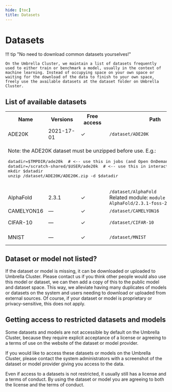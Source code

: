 ```yaml
---
hide: [toc]
title: Datasets
---
```

# Datasets

!!! tip "No need to download common datasets yourselves!"

    On the Umbrella Cluster, we maintain a list of datasets frequently used to either train or benchmark a model, usually in the context of machine learning. Instead of occupying space on your own space or waiting for the download of the data to finish to your own space, freely use the available datasets at the dataset folder on Umbrella Cluster.

## List of available datasets

<table>
  <tr>
    <th>Name</th>
    <th>Versions</th>
    <th>Free access</th>
    <th>Path</th>
    <th>License</th>
    <th>References</th>
  </tr>
  <tr>
    <td>ADE20K</td>
    <td>2021-17-01</td>
    <td>&check;</td>
    <td><code>/dataset/ADE20K</code></td>
    <td><a href="https://groups.csail.mit.edu/vision/datasets/ADE20K/terms/">ADE20K license</a></td>
    <td><a href="https://groups.csail.mit.edu/vision/datasets/ADE20K/">Website</a><br/></td>
  </tr>
  <tr>
    <td colspan="6">
      <p>Note: the ADE20K dataset must be unzipped before use. E.g.:</p>
      <pre>
datadir=$TMPDIR/ade20k  # &lt;-- use this in jobs (and Open OnDemand interactive; and through salloc, srun)
datadir=/scratch-shared/$USER/ade20k  # &lt;-- use this in interactive sessions
mkdir $datadir
unzip /dataset/ADE20K/ADE20K.zip -d $datadir
      </pre>
    </td>
  </tr>
  <tr>
    <td>AlphaFold</td>
    <td>2.3.1</td>
    <td>&check;</td>
    <td>
      <code>/dataset/AlphaFold</code><br/>
      Related module: <code>module load AlphaFold/2.3.1-foss-2022a</code>
    </td>
    <td>Apache 2.0</td>
    <td><a href="https://github.com/google-deepmind/alphafold">GitHub</a></td>
  </tr>
  <tr>
    <td>CAMELYON16</td>
    <td>&mdash;</td>
    <td>&check;</td>
    <td><code>/dataset/CAMELYON16</code></td>
    <td><a href="https://creativecommons.org/publicdomain/zero/1.0/">CC0 1.0</a></td>
    <td><a href="https://camelyon16.grand-challenge.org/">Website</a></td>
  </tr>
  <tr>
    <td>CIFAR-10</td>
    <td>&mdash;</td>
    <td>&check;</td>
    <td><code>/dataset/CIFAR-10</code></td>
    <td>See website<td>
    <td><a href="https://www.cs.toronto.edu/~kriz/cifar.html">Website</a></td>
  </tr>
  <tr>
    <td>MNIST</td>
    <td>&mdash;</td>
    <td>&check;</td>
    <td><code>/dataset/MNIST</code></td>
    <td><a href="https://creativecommons.org/licenses/by-sa/4.0/">CC BY-SA 4.0</a><td>
    <td><a href="https://yann.lecun.com/exdb/mnist/">Website</a></td>
  </tr>
</table>

## Dataset or model not listed?

If the dataset or model is missing, it can be downloaded or uploaded to Umbrella Cluster. Please contact us if you think other people would also use this model or dataset, we can then add a copy of this to the public model and dataset space. This way, we alleviate having many duplicates of models or datasets on the system and users needing to download or uploaded from external sources. Of course, if your dataset or model is proprietary or privacy-sensitive, this does not apply.

## Getting access to restricted datasets and models

Some datasets and models are not accessible by default on the Umbrella Cluster, because they require explicit acceptance of a license or agreeing to a terms of use on the website of the dataset or model provider.

If you would like to access these datasets or models on the Umbrella Cluster, please contact the system administrators with a screenshot of the dataset or model provider giving you access to the data.

Even if access to a datasets is not restricted, it usually still has a license and a terms of conduct.  By using the dataset or model you are agreeing to both the license and the terms of conduct.
